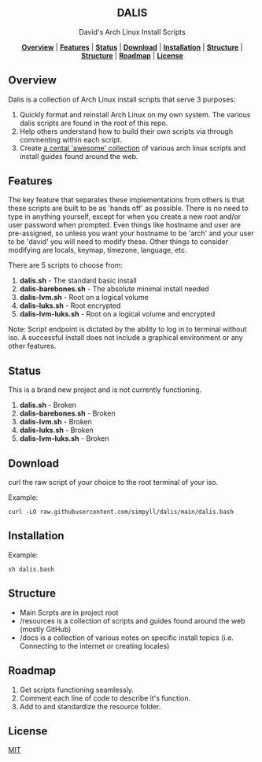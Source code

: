 <h2 align="center">
DALIS
</h2>
<p align="center">
David's Arch Linux Install Scripts
</p>

<p align="center">
<b><a href="#overview">Overview</a></b>
|
<b><a href="#features">Features</a></b>
|
<b><a href="#status">Status</a></b>
|
<b><a href="#download">Download</a></b>
|
<b><a href="#installation">Installation</a></b>
|
<b><a href="#structure">Structure</a></b>
|
<b><a href="#structure">Structure</a></b>
|
<b><a href="#roadmap">Roadmap</a></b>
|
<b><a href="#license">License</a></b>
</p>


## Overview 

Dalis is a collection of Arch Linux install scripts that serve 3 purposes:

1. Quickly format and reinstall Arch Linux on my own system. The various dalis scripts are found in the root of this repo.
1. Help others understand how to build their own scripts via through commenting within each script.
1. Create [a cental 'awesome' collection](https://github.com/simpyll/dalis/tree/main/reference) of various arch linux scripts and install guides found around the web.

## Features 

The key feature that separates these implementations from others is that these scripts are built to be as 'hands off' as possible. There is no need to type in anything yourself, except for when you create a new root and/or user password when prompted. Even things like hostname and user are pre-assigned, so unless you want your hostname to be 'arch' and your user to be 'david' you will need to modify these. Other things to consider modifying are locals, keymap, timezone, language, etc.

There are 5 scripts to choose from:
1. <b>dalis.sh</b> - The standard basic install
1. <b>dalis-barebones.sh</b> - The absolute minimal install needed
1. <b>dalis-lvm.sh</b> - Root on a logical volume
1. <b>dalis-luks.sh</b> - Root encrypted
1. <b>dalis-lvm-luks.sh</b> - Root on a logical volume and encrypted

Note: Script endpoint is dictated by the ability to log in to terminal without iso. A successful install does not include a graphical environment or any other features.

## Status 

This is a brand new project and is not currently functioning. 

1. <b>dalis.sh</b> - Broken
1. <b>dalis-barebones.sh</b> - Broken
1. <b>dalis-lvm.sh</b> - Broken
1. <b>dalis-luks.sh</b> - Broken
1. <b>dalis-lvm-luks.sh</b> - Broken


## Download

curl the raw script of your choice to the root terminal of your iso.

Example:

```
curl -LO raw.githubusercontent.com/simpyll/dalis/main/dalis.bash
```

## Installation

Example:

```
sh dalis.bash
```

## Structure 

- Main Scrpts are in project root 
- /resources is a collection of scripts and guides found around the web (mostly GitHub)
- /docs is a collection of various notes on specific install topics (i.e. Connecting to the internet or creating locales)

## Roadmap 

1. Get scripts functioning seamlessly.
1. Comment each line of code to describe it's function.
1. Add to and standardize the resource folder.

## License

[MIT](https://github.com/simpyll/dalis/blob/main/LICENSE)
